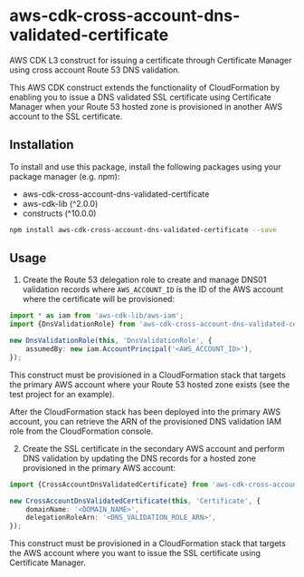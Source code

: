 # aws-cdk-cross-account-dns-validated-certificate

AWS CDK L3 construct for issuing a certificate through Certificate Manager using cross account Route 53 DNS validation.

This AWS CDK construct extends the functionality of CloudFormation by enabling you to issue a DNS validated SSL
certificate using Certificate Manager when your Route 53 hosted zone is provisioned in another AWS account to the SSL
certificate.

## Installation

To install and use this package, install the following packages using your package manager (e.g. npm):

- aws-cdk-cross-account-dns-validated-certificate
- aws-cdk-lib (^2.0.0)
- constructs (^10.0.0)

```sh
npm install aws-cdk-cross-account-dns-validated-certificate --save
```

## Usage

1. Create the Route 53 delegation role to create and manage DNS01 validation records where `AWS_ACCOUNT_ID` is the ID of
   the AWS account where the certificate will be provisioned:

```ts
import * as iam from 'aws-cdk-lib/aws-iam';
import {DnsValidationRole} from 'aws-cdk-cross-account-dns-validated-certificate';

new DnsValidationRole(this, 'DnsValidationRole', {
    assumedBy: new iam.AccountPrincipal('<AWS_ACCOUNT_ID>'),
});
```

This construct must be provisioned in a CloudFormation stack that targets the primary AWS account where your Route 53
hosted zone exists (see the test project for an example).

After the CloudFormation stack has been deployed into the primary AWS account, you can retrieve the ARN of the
provisioned DNS validation IAM role from the CloudFormation console.

2. Create the SSL certificate in the secondary AWS account and perform DNS validation by updating the DNS records for a
   hosted zone provisioned in the primary AWS account:

```ts
import {CrossAccountDnsValidatedCertificate} from 'aws-cdk-cross-account-dns-validated-certificate';

new CrossAccountDnsValidatedCertificate(this, 'Certificate', {
    domainName: '<DOMAIN_NAME>',
    delegationRoleArn: '<DNS_VALIDATION_ROLE_ARN>',
});
```

This construct must be provisioned in a CloudFormation stack that targets the AWS account where you want to issue the
SSL certificate using Certificate Manager.
